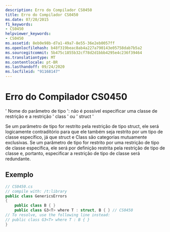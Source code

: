 ```yaml
---
description: Erro do Compilador CS0450
title: Erro do Compilador CS0450
ms.date: 07/20/2015
f1_keywords:
- CS0450
helpviewer_keywords:
- CS0450
ms.assetid: 8eb0e98b-d7a1-49a7-8e55-36e2eb0057ff
ms.openlocfilehash: b48f319beac8ab4a227a790143e05758dab7b5a2
ms.sourcegitcommit: 5b475c1855b32cf78d2d1bbb4295e4c236f39464
ms.translationtype: MT
ms.contentlocale: pt-BR
ms.lasthandoff: 09/24/2020
ms.locfileid: "91168147"
---
```

# <a name="compiler-error-cs0450"></a>Erro do Compilador CS0450

' Nome do parâmetro de tipo ': não é possível especificar uma classe de restrição e a restrição ' class ' ou ' struct '  
  
 Se um parâmetro de tipo for restrito pela restrição de tipo struct, ele será logicamente contraditório para que ele também seja restrito por um tipo de classe específico, já que struct e Class são categorias mutuamente exclusivas. Se um parâmetro de tipo for restrito por uma restrição de tipo de classe específica, ele será por definição restrita pela restrição de tipo de classe e, portanto, especificar a restrição de tipo de classe será redundante.  
  
## <a name="example"></a>Exemplo  
  
```csharp  
// CS0450.cs  
// compile with: /t:library  
public class GenericsErrors
{  
    public class B { }  
    public class G3<T> where T : struct, B { } // CS0450  
// To resolve, use the following line instead:  
// public class G3<T> where T : B { }  
}  
```
